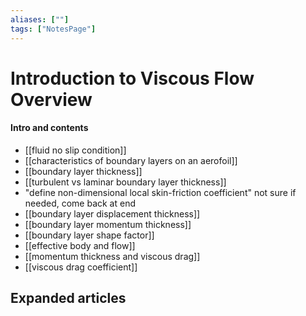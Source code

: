 ```yaml
---
aliases: [""]
tags: ["NotesPage"]
---
```


# Introduction to Viscous Flow Overview

#### Intro and contents 
- [[fluid no slip condition]]
- [[characteristics of boundary layers on an aerofoil]]
- [[boundary layer thickness]]
- [[turbulent vs laminar boundary layer thickness]]
- "define non-dimensional local skin-friction coefficient" not sure if needed, come back at end
- [[boundary layer displacement thickness]]
- [[boundary layer momentum thickness]]
- [[boundary layer shape factor]]
- [[effective body and flow]]
- [[momentum thickness and viscous drag]]
- [[viscous drag coefficient]]



## Expanded articles
